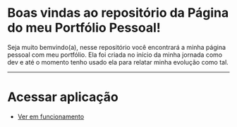 # Boas vindas ao repositório da Página do meu Portfólio Pessoal!

Seja muito bemvindo(a), nesse repositório você encontrará a minha página pessoal com meu portfólio.
Ela foi criada no início da minha jornada como dev e até o momento tenho usado ela para relatar minha evolução como tal.

---

# Acessar aplicação
- [Ver em funcionamento](https://leofuna.github.io/)

